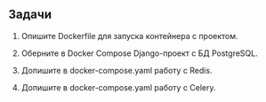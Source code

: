 ## Задачи

1. Опишите Dockerfile для запуска контейнера с проектом.
   
2. Оберните в Docker Compose Django-проект с БД PostgreSQL.

3. Допишите в docker-compose.yaml работу с Redis.

4. Допишите в docker-compose.yaml работу с Celery.
